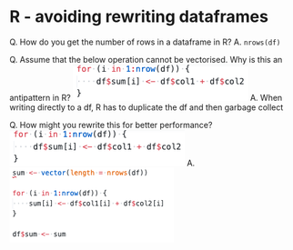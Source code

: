 # R - avoiding rewriting dataframes
Q. How do you get the number of rows in a dataframe in R?
A.  `nrows(df)`

Q. Assume that the below operation cannot be vectorised. Why is this an antipattern in R?
![](BearImages/0AC6B221-D324-449F-AF4E-658397557400-98018-0000019C601C0D71/C6CFB289-212A-462A-B0C1-985F55082023.png)
A. When writing directly to a df, R has to duplicate the df and then garbage collect

Q. How might you rewrite this for better performance?
![](BearImages/9A2E429D-D239-4017-AB97-E63FD41208B8-98018-0000019C61C4418C/C40615A6-4797-4FBF-9A84-0F1DA8FCC79F.png)
A. 
![](BearImages/5B312860-7246-4382-8A86-E0A9FF4BEC4C-46373-0000077B0999FDA5/ABA95B89-BE18-4A1B-A005-F0E05573083D.png)


<!-- #anki/deck/Programming -->

<!-- {BearID:250DC036-D363-407F-B3EC-9DCB739525A9-98018-0000019AF7D37711} -->
